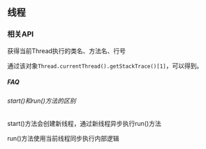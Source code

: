线程
-

### 相关API

获得当前Thread执行的类名、方法名、行号

通过该对象`Thread.currentThread().getStackTrace()[1]`，可以得到。





##### FAQ

###### start()和run()方法的区别

start()方法会创建新线程，通过新线程异步执行run()方法

run()方法使用当前线程同步执行内部逻辑

